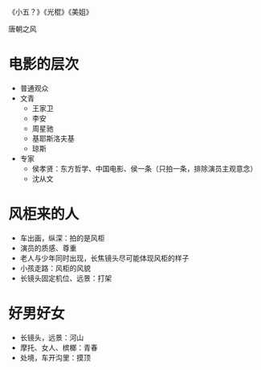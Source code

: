 《小五？》《光棍》《美姐》

唐朝之风

# 电影的层次

- 普通观众
- 文青
    - 王家卫
    - 李安
    - 周星驰
    - 基耶斯洛夫基
    - 琼斯
- 专家
    - 侯孝贤：东方哲学、中国电影、侯一条（只拍一条，排除演员主观意念）
    - 沈从文

# 风柜来的人

- 车出画，纵深：拍的是风柜
- 演员的质感、尊重
- 老人与少年同时出现，长焦镜头尽可能体现风柜的样子
- 小孩走路：风柜的风貌
- 长镜头固定机位、远景：打架

# 好男好女

- 长镜头，远景：河山
- 摩托、女人、槟榔：青春
- 处境，车开沟里：摸顶